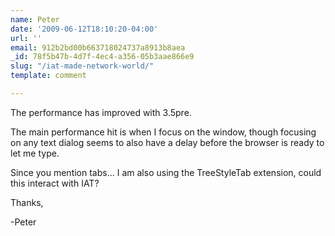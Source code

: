 ```yaml
---
name: Peter
date: '2009-06-12T18:10:20-04:00'
url: ''
email: 912b2bd00b663718024737a8913b8aea
_id: 78f5b47b-4d7f-4ec4-a356-05b3aae866e9
slug: "/iat-made-network-world/"
template: comment

---
```


The performance has improved with 3.5pre.

The main performance hit is when I focus on the window, though focusing on any text dialog seems to also have a delay before the browser is ready to let me type.

Since you mention tabs... I am also using the TreeStyleTab extension, could this interact with IAT?

Thanks,

-Peter
